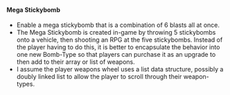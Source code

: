 
#### Mega Stickybomb

- Enable a mega stickybomb that is a combination of 6 blasts all at once.
- The Mega Stickybomb is created in-game by throwing 5 stickybombs onto a vehicle, then shooting an RPG at the five stickybombs. Instead of the player having to do this,
  it is better to encapsulate the behavior into one new Bomb-Type so that players can purchase it as an upgrade to then add to their array or list of weapons. 
- I assume the player weapons wheel uses a list data structure, possibly a doubly linked list to allow the player to scroll through their weapon-types.
